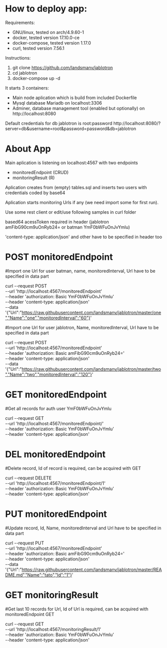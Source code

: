 # How to deploy app:

Requirements: 
* GNU/linux, tested on arch/4.9.60-1
* docker, tested version 17.10.0-ce
* docker-compose, tested version 1.17.0
* curl, tested version 7.56.1

Instructions:
1) git clone https://github.com/landsmanv/jablotron
2) cd jablotron
3) docker-compose up -d

It starts 3 containers:
* Main node aplication which is build from included Dockerfile
* Mysql database Mariadb on localhost:3306
* Adminer, database management tool (enabled but optionally) on http://localhost:8080

Default credentials for db jablotron is root:password
http://localhost:8080/?server=db&username=root&password=password&db=jablotron

# About App
Main aplication is listening on localhost:4567 with two endpoints
* monitoredEndpoint (CRUD)
* monitoringResult (R)

Aplication creates from (empty) tables.sql and inserts two users with credentials coded by base64

Aplication starts monitoring Urls if any (we need import some for first run).

Use some rest client or edit/use following samples in curl folder

based64 acessToken required in header (jablotron amFibG90cm9uOnRyb24= or batman YmF0bWFuOnJvYmlu)

'content-type: application/json' and other have to be specified in header too

# POST monitoredEndpoint #
#Import one Url for user batman, name, monitoredInterval, Url have to be specified in data part

curl --request POST \
     --url 'http://localhost:4567/monitoredEndpoint' \
     --header 'authorization: Basic YmF0bWFuOnJvYmlu' \
     --header 'content-type: application/json' \
     --data '{"Url":"https://raw.githubusercontent.com/landsmanv/jablotron/master/one","Name":"one","monitoredInterval":"60"}'

#Import one Url for user jablotron, Name, monitoredInterval, Url have to be specified in data part

curl --request POST \
     --url 'http://localhost:4567/monitoredEndpoint' \
     --header 'authorization: Basic amFibG90cm9uOnRyb24=' \
     --header 'content-type: application/json' \
     --data '{"Url":"https://raw.githubusercontent.com/landsmanv/jablotron/master/two","Name":"two","monitoredInterval":"120"}'

# GET monitoredEndpoint #
#Get all records for auth user YmF0bWFuOnJvYmlu

curl --request GET \
     --url 'http://localhost:4567/monitoredEndpoint/' \
     --header 'authorization: Basic YmF0bWFuOnJvYmlu' \
     --header 'content-type: application/json'

# DEL monitoredEndpoint #
#Delete record, Id of record is required, can be acquired with GET

curl --request DELETE \
     --url 'http://localhost:4567/monitoredEndpoint/1' \
     --header 'authorization: Basic YmF0bWFuOnJvYmlu' \
     --header 'content-type: application/json'

# PUT monitoredEndpoint #

#Update record, Id, Name, monitoredInterval and Url have to be specified in data part

curl --request PUT \
     --url 'http://localhost:4567/monitoredEndpoint' \
     --header 'authorization: Basic amFibG90cm9uOnRyb24=' \
     --header 'content-type: application/json' \
     --data '{"Url":"https://raw.githubusercontent.com/landsmanv/jablotron/master/README.md","Name":"tato","Id":"1"}'

# GET monitoringResult #

#Get last 10 records for Url, Id of Url is required, can be acquired with monitoredEndpoint GET

curl --request GET \
     --url 'http://localhost:4567/monitoringResult/1' \
     --header 'authorization: Basic YmF0bWFuOnJvYmlu' \
     --header 'content-type: application/json'

